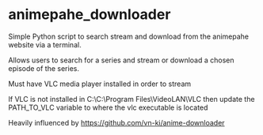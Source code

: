 # animepahe_downloader

Simple Python script to search stream and download from the animepahe website via a terminal.

Allows users to search for a series and stream or download a chosen episode of the series.

Must have VLC media player installed in order to stream

If VLC is not installed in C:\C:\Program Files\VideoLAN\VLC then update the PATH_TO_VLC variable to where the vlc executable is located 

Heavily influenced by https://github.com/vn-ki/anime-downloader
